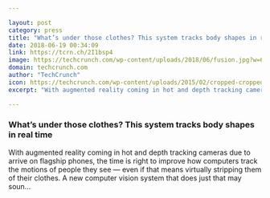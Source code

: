 ```yaml
---

layout: post
category: press
title: "What’s under those clothes? This system tracks body shapes in real time"
date: 2018-06-19 00:34:09
link: https://tcrn.ch/2I1bsp4
image: https://techcrunch.com/wp-content/uploads/2018/06/fusion.jpg?w=600
domain: techcrunch.com
author: "TechCrunch"
icon: https://techcrunch.com/wp-content/uploads/2015/02/cropped-cropped-favicon-gradient.png?w=180
excerpt: "With augmented reality coming in hot and depth tracking cameras due to arrive on flagship phones, the time is right to improve how computers track the motions of people they see — even if that means virtually stripping them of their clothes. A new computer vision system that does just that may soun…"

---
```


### What’s under those clothes? This system tracks body shapes in real time

With augmented reality coming in hot and depth tracking cameras due to arrive on flagship phones, the time is right to improve how computers track the motions of people they see — even if that means virtually stripping them of their clothes. A new computer vision system that does just that may soun…